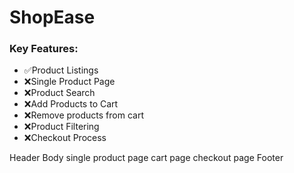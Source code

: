 # ShopEase

### Key Features:

- ✅Product Listings
- ❌Single Product Page
- ❌Product Search
- ❌Add Products to Cart
- ❌Remove products from cart
- ❌Product Filtering
- ❌Checkout Process

Header
Body
single product page
cart page
checkout page
Footer
